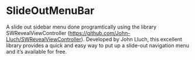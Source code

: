 # SlideOutMenuBar
A slide out sidebar menu done programtically using the library SWRevealViewController (https://github.com/John-Lluch/SWRevealViewController). Developed by John Lluch, this excellent library provides a quick and easy way to put up a slide-out navigation menu and it’s available for free.
